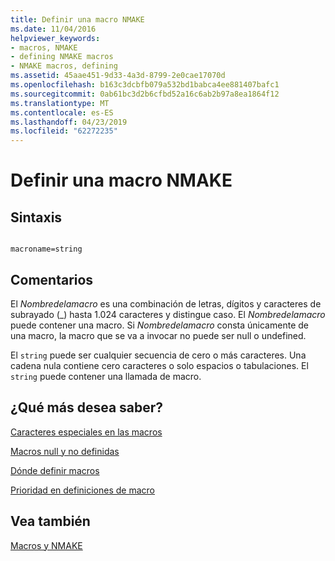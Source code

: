 ```yaml
---
title: Definir una macro NMAKE
ms.date: 11/04/2016
helpviewer_keywords:
- macros, NMAKE
- defining NMAKE macros
- NMAKE macros, defining
ms.assetid: 45aae451-9d33-4a3d-8799-2e0cae17070d
ms.openlocfilehash: b163c3dcbfb079a532bd1babca4ee881407bafc1
ms.sourcegitcommit: 0ab61bc3d2b6cfbd52a16c6ab2b97a8ea1864f12
ms.translationtype: MT
ms.contentlocale: es-ES
ms.lasthandoff: 04/23/2019
ms.locfileid: "62272235"
---
```

# <a name="defining-an-nmake-macro"></a>Definir una macro NMAKE

## <a name="syntax"></a>Sintaxis

```

macroname=string
```

## <a name="remarks"></a>Comentarios

El *Nombredelamacro* es una combinación de letras, dígitos y caracteres de subrayado (_) hasta 1.024 caracteres y distingue caso. El *Nombredelamacro* puede contener una macro. Si *Nombredelamacro* consta únicamente de una macro, la macro que se va a invocar no puede ser null o undefined.

El `string` puede ser cualquier secuencia de cero o más caracteres. Una cadena nula contiene cero caracteres o solo espacios o tabulaciones. El `string` puede contener una llamada de macro.

## <a name="what-do-you-want-to-know-more-about"></a>¿Qué más desea saber?

[Caracteres especiales en las macros](special-characters-in-macros.md)

[Macros null y no definidas](null-and-undefined-macros.md)

[Dónde definir macros](where-to-define-macros.md)

[Prioridad en definiciones de macro](precedence-in-macro-definitions.md)

## <a name="see-also"></a>Vea también

[Macros y NMAKE](macros-and-nmake.md)
